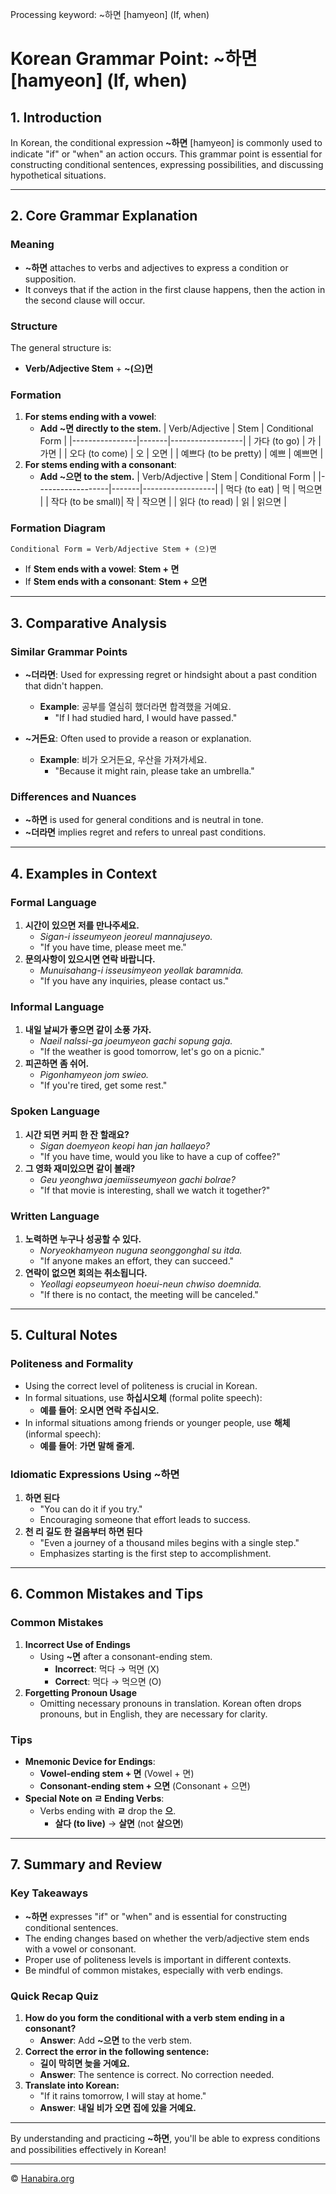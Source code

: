 Processing keyword: ~하면 [hamyeon] (If, when)
# Korean Grammar Point: ~하면 [hamyeon] (If, when)

## 1. Introduction
In Korean, the conditional expression **~하면** [hamyeon] is commonly used to indicate "if" or "when" an action occurs. This grammar point is essential for constructing conditional sentences, expressing possibilities, and discussing hypothetical situations.

---
## 2. Core Grammar Explanation
### Meaning
- **~하면** attaches to verbs and adjectives to express a condition or supposition.
- It conveys that if the action in the first clause happens, then the action in the second clause will occur.
### Structure
The general structure is:
- **Verb/Adjective Stem** + **~(으)면**
### Formation
1. **For stems ending with a vowel**:
   - **Add ~면 directly to the stem.**
     | Verb/Adjective | Stem  | Conditional Form |
     |----------------|-------|------------------|
     | 가다 (to go)   | 가    | 가면             |
     | 오다 (to come) | 오    | 오면             |
     | 예쁘다 (to be pretty) | 예쁘 | 예쁘면    |
2. **For stems ending with a consonant**:
   - **Add ~으면 to the stem.**
     | Verb/Adjective   | Stem  | Conditional Form |
     |------------------|-------|------------------|
     | 먹다 (to eat)    | 먹    | 먹으면           |
     | 작다 (to be small)| 작    | 작으면           |
     | 읽다 (to read)   | 읽    | 읽으면           |
### Formation Diagram
```markdown
Conditional Form = Verb/Adjective Stem + (으)면
```
- If **Stem ends with a vowel**: **Stem + 면**
- If **Stem ends with a consonant**: **Stem + 으면**
---
## 3. Comparative Analysis
### Similar Grammar Points
- **~더라면**: Used for expressing regret or hindsight about a past condition that didn't happen.
  
  - **Example**: 공부를 열심히 했더라면 합격했을 거예요.
    - "If I had studied hard, I would have passed."
- **~거든요**: Often used to provide a reason or explanation.
  - **Example**: 비가 오거든요, 우산을 가져가세요.
    - "Because it might rain, please take an umbrella."
### Differences and Nuances
- **~하면** is used for general conditions and is neutral in tone.
- **~더라면** implies regret and refers to unreal past conditions.
---
## 4. Examples in Context
### Formal Language
1. **시간이 있으면 저를 만나주세요.**
   - *Sigan-i isseumyeon jeoreul mannajuseyo.*
   - "If you have time, please meet me."
2. **문의사항이 있으시면 연락 바랍니다.**
   - *Munuisahang-i isseusimyeon yeollak baramnida.*
   - "If you have any inquiries, please contact us."
### Informal Language
1. **내일 날씨가 좋으면 같이 소풍 가자.**
   - *Naeil nalssi-ga joeumyeon gachi sopung gaja.*
   - "If the weather is good tomorrow, let's go on a picnic."
2. **피곤하면 좀 쉬어.**
   - *Pigonhamyeon jom swieo.*
   - "If you're tired, get some rest."
### Spoken Language
1. **시간 되면 커피 한 잔 할래요?**
   - *Sigan doemyeon keopi han jan hallaeyo?*
   - "If you have time, would you like to have a cup of coffee?"
2. **그 영화 재미있으면 같이 볼래?**
   - *Geu yeonghwa jaemiisseumyeon gachi bolrae?*
   - "If that movie is interesting, shall we watch it together?"
### Written Language
1. **노력하면 누구나 성공할 수 있다.**
   - *Noryeokhamyeon nuguna seonggonghal su itda.*
   - "If anyone makes an effort, they can succeed."
2. **연락이 없으면 회의는 취소됩니다.**
   - *Yeollagi eopseumyeon hoeui-neun chwiso doemnida.*
   - "If there is no contact, the meeting will be canceled."
---
## 5. Cultural Notes
### Politeness and Formality
- Using the correct level of politeness is crucial in Korean.
- In formal situations, use **하십시오체** (formal polite speech):
  - **예를 들어**: **오시면 연락 주십시오.**
- In informal situations among friends or younger people, use **해체** (informal speech):
  - **예를 들어**: **가면 말해 줄게.**
### Idiomatic Expressions Using ~하면
1. **하면 된다**
   - "You can do it if you try."
   - Encouraging someone that effort leads to success.
2. **천 리 길도 한 걸음부터 하면 된다**
   - "Even a journey of a thousand miles begins with a single step."
   - Emphasizes starting is the first step to accomplishment.
---
## 6. Common Mistakes and Tips
### Common Mistakes
1. **Incorrect Use of Endings**
   - Using **~면** after a consonant-ending stem.
     - **Incorrect**: 먹다 → 먹면 (X)
     - **Correct**: 먹다 → 먹으면 (O)
2. **Forgetting Pronoun Usage**
   - Omitting necessary pronouns in translation. Korean often drops pronouns, but in English, they are necessary for clarity.
### Tips
- **Mnemonic Device for Endings**:
  - **Vowel-ending stem + 면** (Vowel + 면)
  - **Consonant-ending stem + 으면** (Consonant + 으면)
- **Special Note on ㄹ Ending Verbs**:
  - Verbs ending with **ㄹ** drop the **으**.
    - **살다 (to live)** → **살면** (not **살으면**)
---
## 7. Summary and Review
### Key Takeaways
- **~하면** expresses "if" or "when" and is essential for constructing conditional sentences.
- The ending changes based on whether the verb/adjective stem ends with a vowel or consonant.
- Proper use of politeness levels is important in different contexts.
- Be mindful of common mistakes, especially with verb endings.
### Quick Recap Quiz
1. **How do you form the conditional with a verb stem ending in a consonant?**
   - **Answer**: Add **~으면** to the verb stem.
2. **Correct the error in the following sentence:**
   - **길이 막히면 늦을 거예요.**
   - **Answer**: The sentence is correct. No correction needed.
3. **Translate into Korean:**
   - "If it rains tomorrow, I will stay at home."
   - **Answer**: **내일 비가 오면 집에 있을 거예요.**
---
By understanding and practicing **~하면**, you'll be able to express conditions and possibilities effectively in Korean!

---
© [Hanabira.org](https://hanabira.org)
